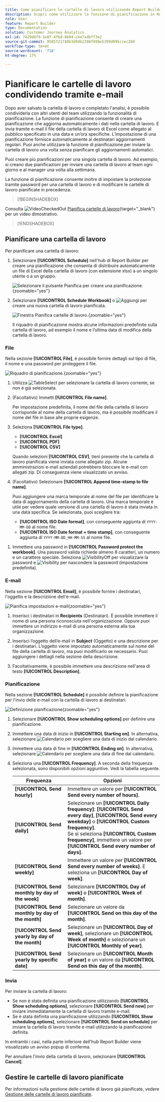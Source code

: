 ```yaml
---
title: Come pianificare le cartelle di lavoro utilizzando Report Builder in Customer Journey Analytics
description: Scopri come utilizzare la funzione di pianificazione in Report Builder
role: User
feature: Report Builder
type: Documentation
solution: Customer Journey Analytics
exl-id: 7429d8f9-1e8f-4fbd-8b04-cbe7adbff3e2
source-git-commit: 9505f21748b3d94b2398f898e5399d095ccec260
workflow-type: tm+mt
source-wordcount: '718'
ht-degree: 17%

---
```


# Pianificare le cartelle di lavoro condividendo tramite e-mail

Dopo aver salvato la cartella di lavoro e completato l&#39;analisi, è possibile condividerla con altri utenti del team utilizzando la funzionalità di pianificazione. La funzione di pianificazione consente di creare una pianificazione che aggiorna automaticamente i dati nella cartella di lavoro. E invia tramite e-mail il file della cartella di lavoro di Excel come allegato al pubblico specificato in una data e un’ora specifiche. L’impostazione di una pianificazione fornisce automaticamente ai destinatari aggiornamenti regolari. Puoi anche utilizzare la funzione di pianificazione per inviare la cartella di lavoro una volta senza pianificare gli aggiornamenti automatici.

Puoi creare più pianificazioni per una singola cartella di lavoro. Ad esempio, si creano due pianificazioni per inviare una cartella di lavoro al team ogni giorno e al manager una volta alla settimana.

La funzione di pianificazione consente inoltre di impostare la protezione tramite password per una cartella di lavoro e di modificare le cartelle di lavoro pianificate in precedenza.


>[!BEGINSHADEBOX]

Consulta ![VideoCheckedOut](/help/assets/icons/VideoCheckedOut.svg) [Pianifica cartelle di lavoro](https://video.tv.adobe.com/v/3417505/?captions=ita&quality=12&learn=on){target="_blank"} per un video dimostrativo.

>[!ENDSHADEBOX]


## Pianificare una cartella di lavoro

Per pianificare una cartella di lavoro:

1. Selezionare **[!UICONTROL Schedule]** nell&#39;hub di Report Builder per creare una pianificazione che consenta di distribuire automaticamente un file di Excel della cartella di lavoro (con estensione xlsx) a un singolo utente o a un gruppo.

   ![Selezionare il pulsante Pianifica per creare una pianificazione.](./assets/schedule.png){zoomable="yes"}

1. Selezionare **[!UICONTROL Schedule Workbook]** o ![Aggiungi](/help/assets/icons/Add.svg) per creare una nuova cartella di lavoro pianificata.

   ![Finestra Pianifica cartelle di lavoro.](./assets/schedule-workbook.png){zoomable="yes"}

   Il riquadro di pianificazione mostra alcune informazioni predefinite sulla cartella di lavoro, ad esempio il nome e l’ultima data di modifica della cartella di lavoro.

### File

Nella sezione **[!UICONTROL File]**, è possibile fornire dettagli sul tipo di file, il nome e una password per proteggere il file.

![Riquadro di pianificazione.](./assets/schedule-pane.png){zoomable="yes"}

1. Utilizza ![TableSelect](/help/assets/icons/TableSelect.svg) per selezionare la cartella di lavoro corrente, se non è già selezionata.

1. (Facoltativo) Immetti **[!UICONTROL File name]**.

   Per impostazione predefinita, il nome del file della cartella di lavoro corrisponde al nome della cartella di lavoro, ma è possibile modificare il nome del file in base alle proprie esigenze.

1. Seleziona **[!UICONTROL File type]**.

   * **[!UICONTROL Excel]**
   * **[!UICONTROL PDF]**
   * **[!UICONTROL CSV]**

   Quando selezioni **[!UICONTROL CSV]**, tieni presente che la cartella di lavoro pianificata viene inviata come allegato zip. Alcune amministrazioni e-mail aziendali potrebbero bloccare le e-mail con allegati zip. Di conseguenza viene visualizzato un avviso.

1. (Facoltativo) Selezionare **[!UICONTROL Append time-stamp to file name]**.

   Puoi aggiungere una marca temporale al nome del file per identificare la data di aggiornamento della cartella di lavoro. Una marca temporale è utile per vedere quale versione di una cartella di lavoro è stata inviata in una data specifica. Se selezionata, puoi scegliere tra:

   * **[!UICONTROL ISO Date format]**, con conseguente aggiunta di `YYYY-MM-DD` al nome file.
   * **[!UICONTROL ISO Date format + time stamp]**, con conseguente aggiunta di `YYYY-MM-DD_HH-MM-SS` al nome file.

<!-- Does no longer seem to be an option? 
1. (Optional) Select **.zip compression** to compress the file and set up password protection on the file.

    When you make this selection, you're prompted to enter a password to open the file. This is helpful if you have concerns about data security and you want to password protect the workbook. Protecting the file with a password requires you to select **.zip compression**. The password must be at least 8 characters and contain a number and a special character.

    ![Enter a password in the Password protect the workbook field.](./assets/zip-compression.png){zoomable="yes"}{width="55%"}
-->

1. Immettere una password in **[!UICONTROL Password protect the workbook]**. Una password valida richiede almeno 8 caratteri, un numero e un carattere speciale. Seleziona ![VisibilityOff](/help/assets/icons/VisibilityOff.svg) per visualizzare la password e ![Visibility](/help/assets/icons/Visibility.svg) per nascondere la password (impostazione predefinita).


### E-mail

Nella sezione **[!UICONTROL Email]**, è possibile fornire i destinatari, l&#39;oggetto e la descrizione dell&#39;e-mail.

![Pianifica impostazioni e-mail](assets/schedule-email.png){zoomable="yes"}

1. Inserisci i destinatari in **Recipients** (Destinatari). È possibile immettere il nome di una persona riconosciuta nell&#39;organizzazione. Oppure puoi immettere un indirizzo e-mail di una persona esterna alla tua organizzazione.

1. Inserisci l’oggetto dell’e-mail in **Subject** (Oggetto) e una descrizione per i destinatari. L’oggetto viene impostato automaticamente sul nome del file della cartella di lavoro, ma puoi modificarlo se necessario. Puoi aggiungere i dettagli nella sezione della descrizione.

1. Facoltativamente, è possibile immettere una descrizione nell&#39;area di testo **[!UICONTROL Description]**.


### Pianificazione

Nella sezione **[!UICONTROL Schedule]** è possibile definire la pianificazione per l&#39;invio delle e-mail con la cartella di lavoro ai destinatari.

![Definizione pianificazione](assets/schedule-enable.png){zoomable="yes"}

1. Selezionare **[!UICONTROL Show scheduling options]** per definire una pianificazione.

1. Immettere una data di inizio in **[!UICONTROL Starting on]**. In alternativa, selezionare ![Calendario](/help/assets/icons/Calendar.svg) per scegliere una data di inizio dal calendario.

1. Immettere una data di fine in **[!UICONTROL Ending on]**. In alternativa, selezionare ![Calendario](/help/assets/icons/Calendar.svg) per scegliere una data di fine dal calendario.

1. Seleziona una **[!UICONTROL Frequency]**. A seconda della frequenza selezionata, sono disponibili opzioni aggiuntive. Vedi la tabella seguente.

   | Frequenza | Opzioni |
   |---|---|
   | **[!UICONTROL Send hourly]** | Immettere un valore per **[!UICONTROL Send every number of hours]**. |
   | **[!UICONTROL Send daily]** | Selezionare un **[!UICONTROL Daily frequency]**: **[!UICONTROL Send every day]**, **[!UICONTROL Send every weekday]** o **[!UICONTROL Custom frequency]**.<br/>Se si seleziona **[!UICONTROL Custom frequency]**, immettere un valore per **[!UICONTROL Send every number of days]**. |
   | **[!UICONTROL Send weekly]** | Immettere un valore per **[!UICONTROL Send every number of weeks]**. E seleziona un **[!UICONTROL Day of week]**. |
   | **[!UICONTROL Send monthly by day of the week]** | Selezionare **[!UICONTROL Day of week]** e **[!UICONTROL Week of month]**. |
   | **[!UICONTROL Send monthly by day of the month]** | Selezionare un valore da **[!UICONTROL Send on this day of the month]**. |
   | **[!UICONTROL Send yearly by day of the month]** | Selezionare un **[!UICONTROL Day of week]**, selezionare un **[!UICONTROL Week of month]** e selezionare un **[!UICONTROL Monthly of year]**. |
   | **[!UICONTROL Send yearly by specific date]** | Selezionare un **[!UICONTROL Month of year]** e un valore da **[!UICONTROL Send on this day of the month]**. |

### Invia

Per inviare la cartella di lavoro:

* Se non è stata definita una pianificazione utilizzando **[!UICONTROL Show scheduling options]**, selezionare **[!UICONTROL Send now]** per inviare immediatamente la cartella di lavoro tramite e-mail.
* Se è stata definita una pianificazione utilizzando **[!UICONTROL Show scheduling options]**, selezionare **[!UICONTROL Send on schedule]** per inviare la cartella di lavoro tramite e-mail utilizzando la pianificazione definita.

In entrambi i casi, nella parte inferiore dell’hub Report Builder viene visualizzato un avviso popup di conferma.

Per annullare l&#39;invio della cartella di lavoro, selezionare **[!UICONTROL Cancel]**.

## Gestire le cartelle di lavoro pianificate

Per informazioni sulla gestione delle cartelle di lavoro già pianificate, vedere [Gestione delle cartelle di lavoro pianificate](/help/report-builder/manage-schedules-reportbuilder.md).


